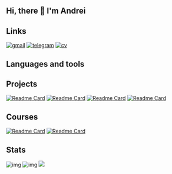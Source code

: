 ## Hi, there 👋 I'm Andrei

## Links
[![gmail](https://img.shields.io/badge/gmail-EA4335?style=for-the-badge&logo=gmail&logoColor=white)](mailto:andreislavrov@gmail.com)
[![telegram](https://img.shields.io/badge/telegram-26A5E4?style=for-the-badge&logo=telegram&logoColor=white)](https://t.me/andrei_lavrov)
[![cv](https://img.shields.io/badge/CV-111111?style=for-the-badge&logo=Read.cv&logoColor=white)](https://github.com/AndreisLavrov/AndreisLavrov/blob/master/CV_Andrei_Lavrov%20(11_2024).pdf)

## Languages and tools

## Projects
[![Readme Card](https://github-readme-stats.vercel.app/api/pin/?username=andreislavrov&repo=OpenSource_Service_with_FPS_RaiffaisenBank_DonCoin&theme=github_dark)](https://github.com/andreislavrov/OpenSource_Service_with_FPS_RaiffaisenBank_DonCoin)
[![Readme Card](https://github-readme-stats.vercel.app/api/pin/?username=andreislavrov&repo=OpenSource_Access_Control_Bot_Java&theme=github_dark)](https://github.com/andreislavrov/OpenSource_Access_Control_Bot_Java)
[![Readme Card](https://github-readme-stats.vercel.app/api/pin/?username=andreislavrov&repo=Python_Analysis_SportsEarningDataset_FirstYearHSE&theme=github_dark)](https://github.com/andreislavrov/Python_Analysis_SportsEarningDataset_FirstYearHSE)
[![Readme Card](https://github-readme-stats.vercel.app/api/pin/?username=andreislavrov&repo=C_PlusPlus_Project_Qt_FirstYearHSE&theme=github_dark)](https://github.com/andreislavrov/C_PlusPlus_Project_Qt_FirstYearHSE)

## Courses
[![Readme Card](https://github-readme-stats.vercel.app/api/pin/?username=andreislavrov&repo=HSE_Financial_Engineering&theme=github_dark)](https://github.com/andreislavrov/HSE_Financial_Engineering)
[![Readme Card](https://github-readme-stats.vercel.app/api/pin/?username=andreislavrov&repo=Yandex-Practicum-Product-Analytics&theme=github_dark)](https://github.com/andreislavrov/Yandex-Practicum-Product-Analytics)

## Stats
![img](http://github-profile-summary-cards.vercel.app/api/cards/stats?username=andreislavrov&theme=github_dark)
![img](http://github-profile-summary-cards.vercel.app/api/cards/repos-per-language?username=andreislavrov&theme=github_dark)
![](http://github-profile-summary-cards.vercel.app/api/cards/profile-details?username=andreislavrov&theme=github_dark)
